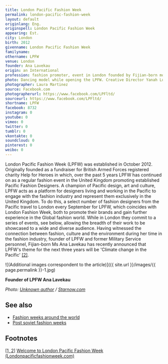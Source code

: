 ```yaml
---
title: London Pacific Fashion Week
permalink: london-pacific-fashion-week
layout: default
originlang: Eng.
originspell: London Pacific Fashion Week
appearing: Est.
city: London
birth: 2012
givenname: London Pacific Fashion Week
familyname:
othername: LPFW
venue: London
founder: Ana Lavekau
origin: an International
profession: fashion promoter, event in London founded by Fijian-born model Ana Lavekau
photo: Dancing model while opening the LPFW. Creative Director Yanah Luvy hosted at Meston Suite, The Royal Horse Guards Hotel.
photographer: Laura Martinez
source: Facebook.com
photographerurl: https://www.facebook.com/LPFltd/
sourceurl: https://www.facebook.com/LPFltd/
shortname: LPFW
facebook: 8732
instagram: 0
youtube: 0
vimeo: 0
twitter: 0
tumblr: 0
vkontakte: 0
soundcloud: 0
pinterest: 0
weibo: 0
---
```


<!---
To edit top block see
icon "Meta Data"
on right menu
Full edit instructions
indexmod.gq/edit
-->

London Pacific Fashion Week (LPFW) was established in October 2012. Originally founded as a fundraiser for British Armed Forces registered charity Help for Heroes in which, over the past 5 years LPFW has continued on as a regular fashion event in the United Kingdom promoting established Pacific Fashion Designers. A champion of Pacific design, art and culture, LPFW acts as a platform for designers living and working in the Pacific to engage with the fashion industry and represent them exclusively in the United Kingdom. To do this, a select number of fashion designers from the Pacific travel to London every September for LPFW, which coincides with London Fashion Week, both to promote their brands and gain further experience in the Global fashion world. While in London they commit to a series of events, see below, allowing the breadth of their work to be showcased to a wide and diverse audience. Having witnessed the connection between fashion, culture and the environment during her time in the fashion industry, founder of LPFW and former Military Service personnel, Fijian-born Ms Ana Lavekau has recently announced that LPFW's theme for the next three years will be 'Climate change in the Pacific' <span id="a2">[\[2\]](#f2)</span>.

![(Additional images correspondent to the article)]({{ site.url }}/images/{{ page.permalink }}-1.jpg)

**Founder of LPFW Ana Lavekau**

*Photo: [Unknown author](https://www.starnow.com/analavekau/photos/9925768) / [Starnow.com](https://www.starnow.com/analavekau/photos/9925768)*                      

## See also

+ [Fashion weeks around the world](fashion-weeks-around-the-world)
+ [Post soviet fashion weeks](post-soviet-fashion-weeks)

## Footnotes

[[1, 2]](#a2) <span id="f2"></span> [Welcome to London Pacific Fashion Week (Londonpacificfashionweek.com)](https://londonpacificfashionweek.com)
